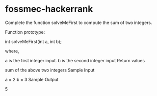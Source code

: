 # fossmec-hackerrank
Complete the function solveMeFirst to compute the sum of two integers.

Function prototype:

int solveMeFirst(int a, int b);

where,

a is the first integer input.
b is the second integer input
Return values

sum of the above two integers
Sample Input

a = 2
b = 3
Sample Output

5
